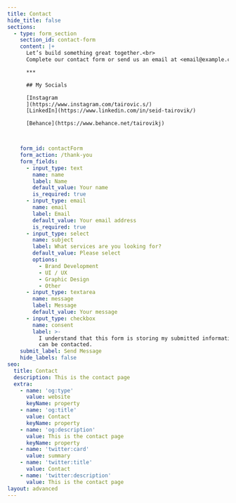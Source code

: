 ```yaml
---
title: Contact
hide_title: false
sections:
  - type: form_section
    section_id: contact-form
    content: |+
      Let’s build something great together.<br>
      Complete our contact form or send us an email at <email@example.com>.

      ***

      ## My Socials

      [Instagram
      ](https://www.instagram.com/tairovic.s/)
      [LinkedIn](https://www.linkedin.com/in/seid-tairovik/)

      [Behance](https://www.behance.net/tairovikj)



    form_id: contactForm
    form_action: /thank-you
    form_fields:
      - input_type: text
        name: name
        label: Name
        default_value: Your name
        is_required: true
      - input_type: email
        name: email
        label: Email
        default_value: Your email address
        is_required: true
      - input_type: select
        name: subject
        label: What services are you looking for?
        default_value: Please select
        options:
          - Brand Development
          - UI / UX
          - Graphic Design
          - Other
      - input_type: textarea
        name: message
        label: Message
        default_value: Your message
      - input_type: checkbox
        name: consent
        label: >-
          I understand that this form is storing my submitted information so I
          can be contacted.
    submit_label: Send Message
    hide_labels: false
seo:
  title: Contact
  description: This is the contact page
  extra:
    - name: 'og:type'
      value: website
      keyName: property
    - name: 'og:title'
      value: Contact
      keyName: property
    - name: 'og:description'
      value: This is the contact page
      keyName: property
    - name: 'twitter:card'
      value: summary
    - name: 'twitter:title'
      value: Contact
    - name: 'twitter:description'
      value: This is the contact page
layout: advanced
---
```

